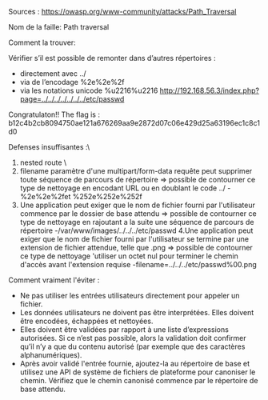 Sources :
https://owasp.org/www-community/attacks/Path_Traversal

Nom de la faille:
Path traversal

Comment la trouver:

Vérifier s’il est possible de remonter dans d’autres répertoires :
- directement avec ../
- via de l’encodage %2e%2e%2f
- via les notations unicode %u2216%u2216
	http://192.168.56.3/index.php?page=../../../../../../../etc/passwd

Congratulaton!! The flag is : b12c4b2cb8094750ae121a676269aa9e2872d07c06e429d25a63196ec1c8c1d0 

Defenses insuffisantes :\
1. nested route \\
2. filename paramètre d'une multipart/form-data requête peut supprimer toute séquence de parcours de répertoire => possible de contourner ce type de nettoyage en encodant URL ou en doublant le code ../
	-%2e%2e%2fet %252e%252e%252f
3. Une application peut exiger que le nom de fichier fourni par l'utilisateur commence par le dossier de base attendu => possible de contourner ce type de nettoyage en rajoutant a la suite une séquence de parcours de répertoire
	-/var/www/images/../../../etc/passwd
4.Une application peut exiger que le nom de fichier fourni par l'utilisateur se termine par une extension de fichier attendue, telle que .png => possible de contourner ce type de nettoyage 'utiliser un octet nul pour terminer le chemin d'accès avant l'extension requise 
	-filename=../../../etc/passwd%00.png

Comment vraiment l'éviter :
- Ne pas utiliser les entrées utilisateurs directement pour appeler un fichier.
- Les données utilisateurs ne doivent pas être interprétées. Elles doivent être encodées, échappées et nettoyées.
- Elles doivent être validées par rapport à une liste d’expressions autorisées. Si ce n’est pas possible, alors la validation doit confirmer qu’il n’y a que du contenu autorisé (par exemple que des caractères alphanumériques).
- Après avoir validé l'entrée fournie, ajoutez-la au répertoire de base et utilisez une API de système de fichiers de plateforme pour canoniser le chemin. Vérifiez que le chemin canonisé commence par le répertoire de base attendu.
